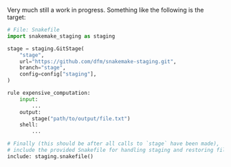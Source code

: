 Very much still a work in progress. Something like the following is the target:

```python
# File: Snakefile
import snakemake_staging as staging

stage = staging.GitStage(
    "stage",
    url="https://github.com/dfm/snakemake-staging.git",
    branch="stage",
    config=config["staging"],
)

rule expensive_computation:
    input:
        ...
    output:
        stage("path/to/output/file.txt")
    shell:
        ...

# Finally (this should be after all calls to `stage` have been made),
# include the provided Snakefile for handling staging and restoring files.
include: staging.snakefile()
```
